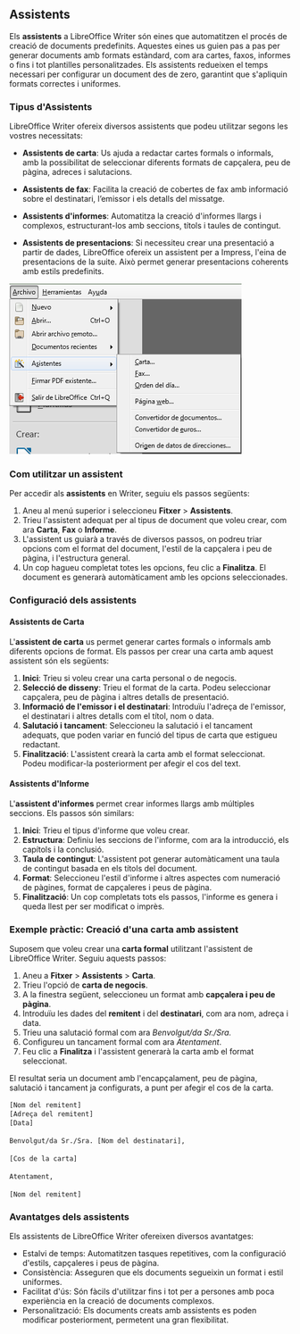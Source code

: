 ## Assistents

Els **assistents** a LibreOffice Writer són eines que automatitzen el procés de creació de documents predefinits. Aquestes eines us guien pas a pas per generar documents amb formats estàndard, com ara cartes, faxos, informes o fins i tot plantilles personalitzades. Els assistents redueixen el temps necessari per configurar un document des de zero, garantint que s'apliquin formats correctes i uniformes.

### Tipus d'Assistents

LibreOffice Writer ofereix diversos assistents que podeu utilitzar segons les vostres necessitats:

- **Assistents de carta**: Us ajuda a redactar cartes formals o informals, amb la possibilitat de seleccionar diferents formats de capçalera, peu de pàgina, adreces i salutacions.
  
- **Assistents de fax**: Facilita la creació de cobertes de fax amb informació sobre el destinatari, l’emissor i els detalls del missatge.

- **Assistents d'informes**: Automatitza la creació d'informes llargs i complexos, estructurant-los amb seccions, títols i taules de contingut.

- **Assistents de presentacions**: Si necessiteu crear una presentació a partir de dades, LibreOffice ofereix un assistent per a Impress, l'eina de presentacions de la suite. Això permet generar presentacions coherents amb estils predefinits.

![Tipus d'assistents](img/asistentes.png)

### Com utilitzar un assistent

Per accedir als **assistents** en Writer, seguiu els passos següents:

1. Aneu al menú superior i seleccioneu **Fitxer** > **Assistents**.
2. Trieu l'assistent adequat per al tipus de document que voleu crear, com ara **Carta**, **Fax** o **Informe**.
3. L'assistent us guiarà a través de diversos passos, on podreu triar opcions com el format del document, l'estil de la capçalera i peu de pàgina, i l'estructura general.
4. Un cop hagueu completat totes les opcions, feu clic a **Finalitza**. El document es generarà automàticament amb les opcions seleccionades.

### Configuració dels assistents

#### Assistents de Carta

L'**assistent de carta** us permet generar cartes formals o informals amb diferents opcions de format. Els passos per crear una carta amb aquest assistent són els següents:

1. **Inici**: Trieu si voleu crear una carta personal o de negocis.
2. **Selecció de disseny**: Trieu el format de la carta. Podeu seleccionar capçalera, peu de pàgina i altres detalls de presentació.
3. **Informació de l'emissor i el destinatari**: Introduïu l'adreça de l'emissor, el destinatari i altres detalls com el títol, nom o data.
4. **Salutació i tancament**: Seleccioneu la salutació i el tancament adequats, que poden variar en funció del tipus de carta que estigueu redactant.
5. **Finalització**: L'assistent crearà la carta amb el format seleccionat. Podeu modificar-la posteriorment per afegir el cos del text.

#### Assistents d'Informe

L'**assistent d'informes** permet crear informes llargs amb múltiples seccions. Els passos són similars:

1. **Inici**: Trieu el tipus d'informe que voleu crear.
2. **Estructura**: Definiu les seccions de l'informe, com ara la introducció, els capítols i la conclusió.
3. **Taula de contingut**: L'assistent pot generar automàticament una taula de contingut basada en els títols del document.
4. **Format**: Seleccioneu l'estil d'informe i altres aspectes com numeració de pàgines, format de capçaleres i peus de pàgina.
5. **Finalització**: Un cop completats tots els passos, l'informe es genera i queda llest per ser modificat o imprès.

### Exemple pràctic: Creació d'una carta amb assistent

Suposem que voleu crear una **carta formal** utilitzant l'assistent de LibreOffice Writer. Seguiu aquests passos:

1. Aneu a **Fitxer** > **Assistents** > **Carta**.
2. Trieu l'opció de **carta de negocis**.
3. A la finestra següent, seleccioneu un format amb **capçalera i peu de pàgina**.
4. Introduïu les dades del **remitent** i del **destinatari**, com ara nom, adreça i data.
5. Trieu una salutació formal com ara *Benvolgut/da Sr./Sra.*
6. Configureu un tancament formal com ara *Atentament*.
7. Feu clic a **Finalitza** i l'assistent generarà la carta amb el format seleccionat.

El resultat seria un document amb l'encapçalament, peu de pàgina, salutació i tancament ja configurats, a punt per afegir el cos de la carta.

```plaintext
[Nom del remitent]
[Adreça del remitent]
[Data]

Benvolgut/da Sr./Sra. [Nom del destinatari],

[Cos de la carta]

Atentament,

[Nom del remitent]
```

### Avantatges dels assistents
Els assistents de LibreOffice Writer ofereixen diversos avantatges:

- Estalvi de temps: Automatitzen tasques repetitives, com la configuració d'estils, capçaleres i peus de pàgina.
- Consistència: Asseguren que els documents segueixin un format i estil uniformes.
- Facilitat d'ús: Són fàcils d'utilitzar fins i tot per a persones amb poca experiència en la creació de documents complexos.
- Personalització: Els documents creats amb assistents es poden modificar posteriorment, permetent una gran flexibilitat.